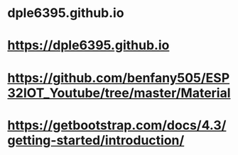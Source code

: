 # dple6395.github.io   
# https://dple6395.github.io
# https://github.com/benfany505/ESP32IOT_Youtube/tree/master/Material
# https://getbootstrap.com/docs/4.3/getting-started/introduction/

